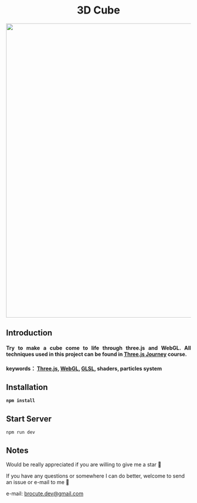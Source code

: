 <h1 align="center">
3D Cube
</h1>

<p align="center">
    <img src="./src/assets/3d-cube.gif" width="800px"/>
</p>

## Introduction

<h4 align="justify">
Try to make a cube come to life through three.js and WebGL. All techniques used in this project can be found in <a href="https://threejs-journey.xyz/" target="_blank">Three.js Journey<a/> course.
<h4/>

keywords： [Three.js](https://threejs.org/), [WebGL](https://github.com/KhronosGroup/WebGL), [GLSL](https://developer.mozilla.org/en-US/docs/Games/Techniques/3D_on_the_web/GLSL_Shaders), shaders, particles system

## Installation

```
npm install
```

## Start Server

```
npm run dev
```

## Notes

<p>Would be really appreciated if you are willing to give me a star 🎉</p>
<p>If you have any questions or somewhere I can do better, welcome to send an issue or e-mail to me 🙏</p>

e-mail: brocute.dev@gmail.com
